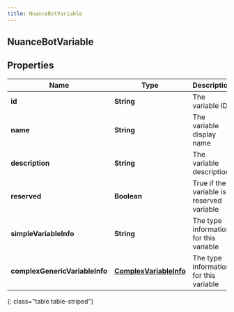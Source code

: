 ```yaml
---
title: NuanceBotVariable
---
```

## NuanceBotVariable


## Properties

| Name | Type | Description | Notes |
| ------------ | ------------- | ------------- | ------------- |
| **id** | <!----><!---->**String**<!----> | The variable ID |  |
| **name** | <!----><!---->**String**<!----> | The variable display name |  |
| **description** | <!----><!---->**String**<!----> | The variable description |  [optional] |
| **reserved** | <!----><!---->**Boolean**<!----> | True if the variable is a reserved variable |  [optional] |
| **simpleVariableInfo** | <!----><!---->**String**<!----> | The type information for this variable |  [optional] |
| **complexGenericVariableInfo** | <!----><!---->[**ComplexVariableInfo**](ComplexVariableInfo.html)<!----> | The type information for this variable |  [optional] |
{: class="table table-striped"}



